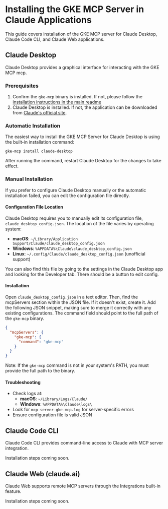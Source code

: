 # Installing the GKE MCP Server in Claude Applications

This guide covers installation of the GKE MCP server for Claude Desktop, Claude Code CLI, and Claude Web applications.

## Claude Desktop

Claude Desktop provides a graphical interface for interacting with the GKE MCP mcp.

### Prerequisites

1. Confirm the `gke-mcp` binary is installed. If not, please follow the [installation instructions in the main readme](../../README.md#install-the-mcp-server)
2. Claude Desktop is installed. If not, the application can be downloaded from [Claude's official site](https://claude.ai/download).

### Automatic Installation

The easiest way to install the GKE MCP Server for Claude Desktop is using the built-in installation command:

```commandline
gke-mcp install claude-desktop
```

After running the command, restart Claude Desktop for the changes to take effect.

### Manual Installation

If you prefer to configure Claude Desktop manually or the automatic installation failed, you can edit the
configuration file directly.

#### Configuration File Location

Claude Desktop requires you to manually edit its configuration file, `claude_desktop_config.json`.
The location of the file varies by operating system:

- **macOS**: `~/Library/Application Support/Claude/claude_desktop_config.json`
- **Windows**: `%APPDATA%\Claude\claude_desktop_config.json`
- **Linux**: `~/.config/Claude/claude_desktop_config.json` (unofficial support)

You can also find this file by going to the settings in the Claude Desktop app and looking for the Developer tab. There should be a button to edit config.

#### Installation

Open `claude_desktop_config.json` in a text editor. Then, find the mcpServers section within the JSON file. If it doesn't exist,
create it. Add the following JSON snippet, making sure to merge it correctly with any existing configurations. The command field
should point to the full path of the `gke-mcp` binary.

```json
{
  "mcpServers": {
    "gke-mcp": {
      "command": "gke-mcp"
    }
  }
}
```

Note: If the `gke-mcp` command is not in your system's PATH, you must provide the full path to the binary.

#### Troubleshooting

- Check logs at:
  - **macOS**: `~/Library/Logs/Claude/`
  - **Windows**: `%APPDATA%\Claude\logs\`
- Look for `mcp-server-gke-mcp.log` for server-specific errors
- Ensure configuration file is valid JSON

## Claude Code CLI

Claude Code CLI provides command-line access to Claude with MCP server integration.

Installation steps coming soon.

## Claude Web (claude.ai)

Claude Web supports remote MCP servers through the Integrations built-in feature.

Installation steps coming soon.
